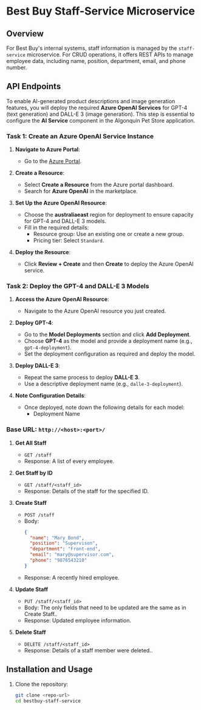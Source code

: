 # Best Buy Staff-Service Microservice

## Overview
For Best Buy's internal systems, staff information is managed by the `staff-service` microservice. For CRUD operations, it offers REST APIs to manage employee data, including name, position, department, email, and phone number.

## API Endpoints
To enable AI-generated product descriptions and image generation features, you will deploy the required **Azure OpenAI Services** for GPT-4 (text generation) and DALL-E 3 (image generation). This step is essential to configure the **AI Service** component in the Algonquin Pet Store application.

### Task 1: Create an Azure OpenAI Service Instance

1. **Navigate to Azure Portal**:
   - Go to the [Azure Portal](https://portal.azure.com/).

2. **Create a Resource**:
   - Select **Create a Resource** from the Azure portal dashboard.
   - Search for **Azure OpenAI** in the marketplace.

3. **Set Up the Azure OpenAI Resource**:
   - Choose the **australiaeast** region for deployment to ensure capacity for GPT-4 and DALL-E 3 models.
   - Fill in the required details:
     - Resource group: Use an existing one or create a new group.
     - Pricing tier: Select `Standard`.

4. **Deploy the Resource**:
   - Click **Review + Create** and then **Create** to deploy the Azure OpenAI service.

### Task 2: Deploy the GPT-4 and DALL-E 3 Models

1. **Access the Azure OpenAI Resource**:
   - Navigate to the Azure OpenAI resource you just created.

2. **Deploy GPT-4**:
   - Go to the **Model Deployments** section and click **Add Deployment**.
   - Choose **GPT-4** as the model and provide a deployment name (e.g., `gpt-4-deployment`).
   - Set the deployment configuration as required and deploy the model.

3. **Deploy DALL-E 3**:
   - Repeat the same process to deploy **DALL-E 3**.
   - Use a descriptive deployment name (e.g., `dalle-3-deployment`).

4. **Note Configuration Details**:
   - Once deployed, note down the following details for each model:
     - Deployment Name
### Base URL: `http://<host>:<port>/`

1. **Get All Staff**
   - `GET /staff`
   - Response: A list of every employee.

2. **Get Staff by ID**
   - `GET /staff/<staff_id>`
   - Response: Details of the staff for the specified ID.

3. **Create Staff**
   - `POST /staff`
   - Body:
     ```json
     {
       "name": "Mary Bond",
       "position": "Supervison",
       "department": "Front-end",
       "email": "mary@supervisor.com",
       "phone": "9876543210"
     }
     ```
   - Response: A recently hired employee.

4. **Update Staff**
   - `PUT /staff/<staff_id>`
   - Body: The only fields that need to be updated are the same as in Create Staff..
   - Response: Updated employee information.

5. **Delete Staff**
   - `DELETE /staff/<staff_id>`
   - Response: Details of a staff member were deleted..

## Installation and Usage
1. Clone the repository:
   ```bash
   git clone <repo-url>
   cd bestbuy-staff-service
